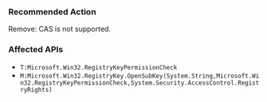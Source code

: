 ### Recommended Action
Remove: CAS is not supported.

### Affected APIs
* `T:Microsoft.Win32.RegistryKeyPermissionCheck`
* `M:Microsoft.Win32.RegistryKey.OpenSubKey(System.String,Microsoft.Win32.RegistryKeyPermissionCheck,System.Security.AccessControl.RegistryRights)`
